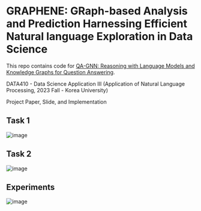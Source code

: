 # GRAPHENE: GRaph-based Analysis and Prediction Harnessing Efficient Natural language Exploration in Data Science

This repo contains code for [QA-GNN: Reasoning with Language Models and Knowledge Graphs for Question Answering](https://arxiv.org/abs/2104.06378).

DATA410 - Data Science Application III (Application of Natural Language Processing, 2023 Fall - Korea University)

Project Paper, Slide, and Implementation

## Task 1

![image](https://github.com/yms020615/GRAPHENE/assets/97289852/98f56042-5e12-4429-8443-d759786fbdc2)

## Task 2

![image](https://github.com/yms020615/GRAPHENE/assets/97289852/58b0dd44-f2c1-4d2e-b7fc-7a4f3f065446)

## Experiments

![image](https://github.com/yms020615/GRAPHENE/assets/97289852/f1e96896-524a-4db7-b18a-6fdacc505c39)
